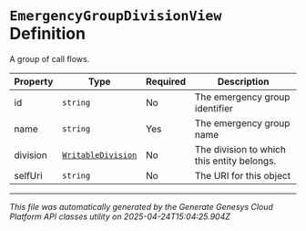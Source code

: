 # `EmergencyGroupDivisionView` Definition

A group of call flows.

| Property | Type | Required | Description |
|----------|------|----------|-------------|
| id | `string` | No | The emergency group identifier |
| name | `string` | Yes | The emergency group name |
| division | [`WritableDivision`](writabledivision-definition.md) | No | The division to which this entity belongs. |
| selfUri | `string` | No | The URI for this object |

---

*This file was automatically generated by the Generate Genesys Cloud Platform API classes utility on 2025-04-24T15:04:25.904Z*